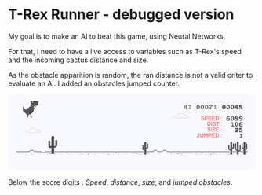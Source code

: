 # T-Rex Runner - debugged version

My goal is to make an AI to beat this game, using Neural Networks.

For that, I need to have a live access to variables such as T-Rex's speed and the incoming cactus distance and size.

As the obstacle apparition is random, the ran distance is not a valid criter to evaluate an AI. I added an obstacles jumped counter.

![T-Rex Running](images/doc2.png)

Below the score digits : *Speed*, *distance*, *size*, and *jumped obstacles*.
